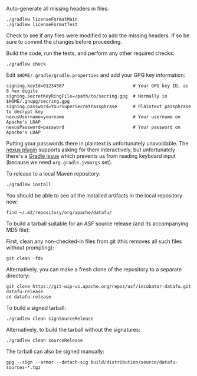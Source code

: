 Auto-generate all missing headers in files:

    ./gradlew licenseFormatMain
    ./gradlew licenseFormatTest

Check to see if any files were modified to add the missing headers.  If so be sure to commit the changes before proceeding.

Build the code, run the tests, and perform any other required checks:

    ./gradlew check

Edit `$HOME/.gradle/gradle.properties` and add your GPG key information:

    signing.keyId=01234567                          # Your GPG key ID, as 8 hex digits
    signing.secretKeyRingFile=/path/to/secring.gpg  # Normally in $HOME/.gnupg/secring.gpg
    signing.password=YourSuperSecretPassphrase      # Plaintext passphrase to decrypt key
    nexusUsername=yourname                          # Your username on Apache's LDAP
    nexusPassword=password                          # Your password on Apache's LDAP

Putting your passwords there in plaintext is unfortunately unavoidable. The
[nexus plugin](https://github.com/bmuschko/gradle-nexus-plugin) supports asking
for them interactively, but unfortunately there's a
[Gradle issue](http://issues.gradle.org/browse/GRADLE-2357) which prevents us
from reading keyboard input (because we need `org.gradle.jvmargs` set).

To release to a local Maven repository:

    ./gradlew install

You should be able to see all the installed artifacts in the local repository now:

    find ~/.m2/repository/org/apache/datafu/

To build a tarball suitable for an ASF source release (and its accompanying MD5 file):

First, clean any non-checked-in files from git (this removes all such files without prompting):

    git clean -fdx

Alternatively, you can make a fresh clone of the repository to a separate directory:

    git clone https://git-wip-us.apache.org/repos/asf/incubator-datafu.git datafu-release
    cd datafu-release

To build a signed tarball:

    ./gradlew clean signSourceRelease

Alternatively, to build the tarball without the signatures:

    ./gradlew clean sourceRelease

The tarball can also be signed manually:

    gpg --sign --armor --detach-sig build/distribution/source/datafu-sources-*.tgz


